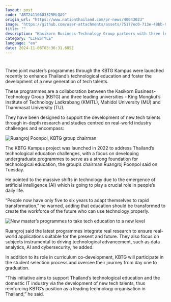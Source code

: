 ```yaml
---
layout: post
code: "ART24110603325MLQA9"
origin_url: "https://www.nationthailand.com/pr-news/40043023"
image: "https://github.com/user-attachments/assets/75177ec0-713e-48bb-9c7b-7e7b9ab3c3de"
title: ""
description: "Kasikorn Business-Technology Group partners with three leading universities to prepare the workforce of the future"
category: "LIFESTYLE"
language: "en"
date: 2024-11-06T03:36:31.605Z
---
```


# 









Three joint master’s programmes through the KBTG Kampus were launched recently to enhance Thailand’s technological education and foster the development of a new generation of tech talents.

These programmes are a collaboration between the Kasikorn Business-Technology Group (KBTG) and three leading universities - King Mongkut’s Institute of Technology Ladkrabang (KMITL), Mahidol University (MU) and Thammasat University (TU).

They have been designed to support the development of new tech talents through in-depth research and studies centred on real-world industry challenges and encompass:

  ![Ruangroj Poonpol, KBTG group chairman](https://github.com/user-attachments/assets/bfc621e4-7111-4871-9d86-b95b42c59aff)

The KBTG Kampus project was launched in 2022 to address Thailand’s technological education challenges, with a focus on developing undergraduate programmes to serve as a strong foundation for technological education, the group’s chairman Ruangroj Poonpol said on Tuesday.

He pointed to the massive shifts in technology due to the emergence of artificial intelligence (AI) which is going to play a crucial role in people’s daily life.

“People now have only five to six years to adapt themselves to rapid transformation,” he warned, adding that education should be transformed to create the workforce of the future who can use technology properly.

  ![New master’s programmes to take tech education to a new level](https://github.com/user-attachments/assets/77e2a17f-c3d8-441e-a4c1-dff8c62ad53c)

Ruangroj said the latest programmes integrate real research to ensure real-world applications suitable for the present and future. They also focus on subjects instrumental to driving technological advancement, such as data analytics, AI and cybersecurity, he added.

In addition to its role in curriculum co-development, KBTG will participate in the student selection process and oversee their journey from day one to graduation.

“This initiative aims to support Thailand’s technological education and the domestic IT industry via the development of new tech talents, thus reinforcing KBTG’s position as a leading technology organisation in Thailand,” he said.

